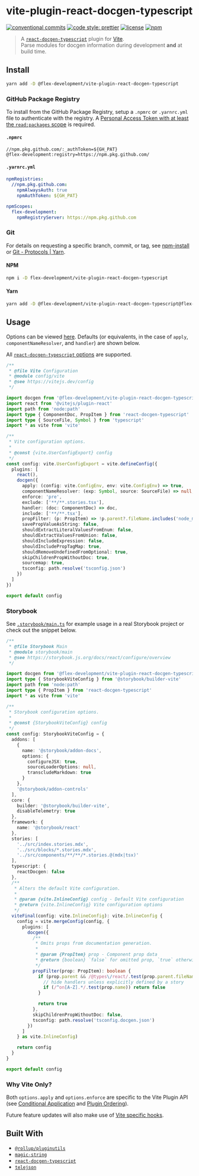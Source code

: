 # vite-plugin-react-docgen-typescript

[![conventional commits](https://img.shields.io/badge/conventional%20commits-1.0.0-yellow.svg)](https://conventionalcommits.org)
[![code style: prettier](https://img.shields.io/badge/code_style-prettier-ff69b4.svg)](https://github.com/prettier/prettier)
[![license](https://img.shields.io/github/license/flex-development/loadenv.svg)](LICENSE)
[![npm](https://img.shields.io/npm/v/@flex-development/vite-plugin-react-docgen-typescript.svg)](https://npmjs.com/package/@flex-development/vite-plugin-react-docgen-typescript)

> A [`react-docgen-typescript`][3] plugin for [Vite][5].\
> Parse modules for docgen information during development **and** at build time.

## Install

```sh
yarn add -D @flex-development/vite-plugin-react-docgen-typescript
```

### GitHub Package Registry

To install from the GitHub Package Registry, setup a `.npmrc` or `.yarnrc.yml`
file to authenticate with the registry. A [Personal Access Token with at least
the `read:packages` scope][6] is required.

#### `.npmrc`

```utf-8
//npm.pkg.github.com/:_authToken=${GH_PAT}
@flex-development:registry=https://npm.pkg.github.com/
```

#### `.yarnrc.yml`

```yaml
npmRegistries:
  //npm.pkg.github.com:
    npmAlwaysAuth: true
    npmAuthToken: ${GH_PAT}

npmScopes:
  flex-development:
    npmRegistryServer: https://npm.pkg.github.com
```

### Git

For details on requesting a specific branch, commit, or tag, see
[npm-install][7] or [Git - Protocols | Yarn][8].

#### NPM

```sh
npm i -D flex-development/vite-plugin-react-docgen-typescript
```

#### Yarn

```sh
yarn add -D @flex-development/vite-plugin-react-docgen-typescript@flex-development/vite-plugin-react-docgen-typescript
```

## Usage

Options can be viewed [here](src/options.ts). Defaults (or equivalents, in the
case of `apply`, `componentNameResolver`, and `handler`) are shown below.

All [`react-docgen-typescript` options][9] are supported.

```typescript
/**
 * @file Vite Configuration
 * @module config/vite
 * @see https://vitejs.dev/config
 */

import docgen from '@flex-development/vite-plugin-react-docgen-typescript'
import react from '@vitejs/plugin-react'
import path from 'node:path'
import type { ComponentDoc, PropItem } from 'react-docgen-typescript'
import type { SourceFile, Symbol } from 'typescript'
import * as vite from 'vite'

/**
 * Vite configuration options.
 *
 * @const {vite.UserConfigExport} config
 */
const config: vite.UserConfigExport = vite.defineConfig({
  plugins: [
    react(),
    docgen({
      apply: (config: vite.ConfigEnv, env: vite.ConfigEnv) => true,
      componentNameResolver: (exp: Symbol, source: SourceFile) => null,
      enforce: 'pre',
      exclude: ['**/**.stories.tsx'],
      handler: (doc: ComponentDoc) => doc,
      include: ['**/**.tsx'],
      propFilter: (p: PropItem) => !p.parent?.fileName.includes('node_modules'),
      savePropValueAsString: false,
      shouldExtractLiteralValuesFromEnum: false,
      shouldExtractValuesFromUnion: false,
      shouldIncludeExpression: false,
      shouldIncludePropTagMap: true,
      shouldRemoveUndefinedFromOptional: true,
      skipChildrenPropWithoutDoc: true,
      sourcemap: true,
      tsconfig: path.resolve('tsconfig.json')
    })
  ]
})

export default config
```

### Storybook

See [`.storybook/main.ts`][10] for example usage in a real Storybook project or
check out the snippet below.

```typescript
/**
 * @file Storybook Main
 * @module storybook/main
 * @see https://storybook.js.org/docs/react/configure/overview
 */

import docgen from '@flex-development/vite-plugin-react-docgen-typescript'
import type { StorybookViteConfig } from '@storybook/builder-vite'
import path from 'node:path'
import type { PropItem } from 'react-docgen-typescript'
import * as vite from 'vite'

/**
 * Storybook configuration options.
 *
 * @const {StorybookViteConfig} config
 */
const config: StorybookViteConfig = {
  addons: [
    {
      name: '@storybook/addon-docs',
      options: {
        configureJSX: true,
        sourceLoaderOptions: null,
        transcludeMarkdown: true
      }
    },
    '@storybook/addon-controls'
  ],
  core: {
    builder: '@storybook/builder-vite',
    disableTelemetry: true
  },
  framework: {
    name: '@storybook/react'
  },
  stories: [
    '../src/index.stories.mdx',
    '../src/blocks/*.stories.mdx',
    '../src/components/**/**/*.stories.@(mdx|tsx)'
  ],
  typescript: {
    reactDocgen: false
  },
  /**
   * Alters the default Vite configuration.
   *
   * @param {vite.InlineConfig} config - Default Vite configuration
   * @return {vite.InlineConfig} Vite configuration options
   */
  viteFinal(config: vite.InlineConfig): vite.InlineConfig {
    config = vite.mergeConfig(config, {
      plugins: [
        docgen({
          /**
           * Omits props from documentation generation.
           *
           * @param {PropItem} prop - Component prop data
           * @return {boolean} `false` for omitted prop, `true` otherwise
           */
          propFilter(prop: PropItem): boolean {
            if (prop.parent && /@types\/react/.test(prop.parent.fileName)) {
              // hide handlers unless explicitly defined by a story
              if (/^on[A-Z].*/.test(prop.name)) return false
            }

            return true
          },
          skipChildrenPropWithoutDoc: false,
          tsconfig: path.resolve('tsconfig.docgen.json')
        })
      ]
    } as vite.InlineConfig)

    return config
  }
}

export default config
```

### Why Vite Only?

Both `options.apply` and `options.enforce` are specific to the Vite Plugin API
(see [Conditional Application][12] and [Plugin Ordering][13]).

Future feature updates will also make use of [Vite specific hooks][14].

## Built With

- [`@rollup/pluginutils`][1]
- [`magic-string`][2]
- [`react-docgen-typescript`][3]
- [`telejson`][4]

[1]: https://github.com/rollup/plugins/tree/master/packages/pluginutils
[2]: https://github.com/Rich-Harris/magic-string
[3]: https://github.com/styleguidist/react-docgen-typescript
[4]: https://github.com/storybookjs/telejson
[5]: https://vitejs.dev
[6]:
  https://docs.github.com/en/packages/learn-github-packages/about-permissions-for-github-packages#about-scopes-and-permissions-for-package-registries
[7]: https://docs.npmjs.com/cli/v8/commands/npm-install#description
[8]: https://yarnpkg.com/features/protocols#git
[9]:
  https://github.com/styleguidist/react-docgen-typescript/blob/v2.2.2/src/parser.ts#L83-L94
[10]:
  https://github.com/flex-development/flexcharts/blob/next/.storybook/main.ts
[11]: https://vitejs.dev/guide/api-plugin
[12]: https://vitejs.dev/guide/api-plugin.html#conditional-application
[13]: https://vitejs.dev/guide/api-plugin.html#plugin-ordering
[14]: https://vitejs.dev/guide/api-plugin.html#vite-specific-hooks
